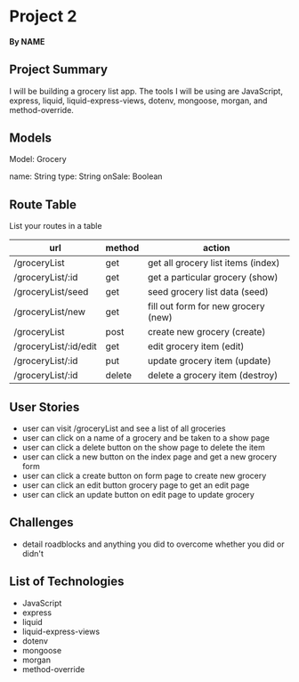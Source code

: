 # Project 2
#### By NAME

## Project Summary

I will be building a grocery list app. The tools I will be using are JavaScript, express, liquid, liquid-express-views, dotenv, mongoose, morgan, and method-override. 

## Models

Model: Grocery

name: String
type: String
onSale: Boolean

## Route Table

List your routes in a table

| url | method | action |
|-----|--------|--------|
| /groceryList | get | get all grocery list items (index)|
| /groceryList/:id | get | get a particular grocery (show)|
| /groceryList/seed | get | seed grocery list data (seed)|
| /groceryList/new | get | fill out form for new grocery (new)|
| /groceryList | post | create new grocery (create)|
| /groceryList/:id/edit | get | edit grocery item (edit)|
| /groceryList/:id | put | update grocery item (update)|
| /groceryList/:id | delete | delete a grocery item (destroy)|

## User Stories
- user can visit /groceryList and see a list of all groceries
- user can click on a name of a grocery and be taken to a show page
- user can click a delete button on the show page to delete the item
- user can click a new button on the index page and get a new grocery form
- user can click a create button on form page to create new grocery
- user can click an edit button grocery page to get an edit page
- user can click an update button on edit page to update grocery

## Challenges

- detail roadblocks and anything you did to overcome whether you did or didn't

## List of Technologies

- JavaScript
- express
- liquid
- liquid-express-views
- dotenv
- mongoose
- morgan
- method-override